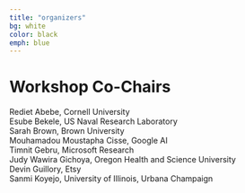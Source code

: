 ```yaml
---
title: "organizers"
bg: white
color: black
emph: blue
---
```


# Workshop Co-Chairs 

Rediet Abebe, Cornell University  
Esube Bekele, US Naval Research Laboratory  
Sarah Brown, Brown University  
Mouhamadou Moustapha Cisse, Google AI  
Timnit Gebru, Microsoft Research  
Judy Wawira Gichoya, Oregon Health and Science University  
Devin Guillory, Etsy  
Sanmi Koyejo, University of Illinois, Urbana Champaign
